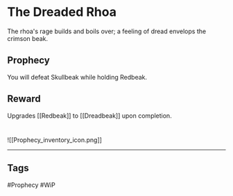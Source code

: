 # The Dreaded Rhoa
The rhoa's rage builds and boils over; a feeling of dread envelops the crimson beak.
## Prophecy
You will defeat Skullbeak while holding Redbeak.
## Reward
Upgrades [[Redbeak]] to [[Dreadbeak]] upon completion. 

#
![[Prophecy_inventory_icon.png]]

---
## Tags
#Prophecy
#WiP 